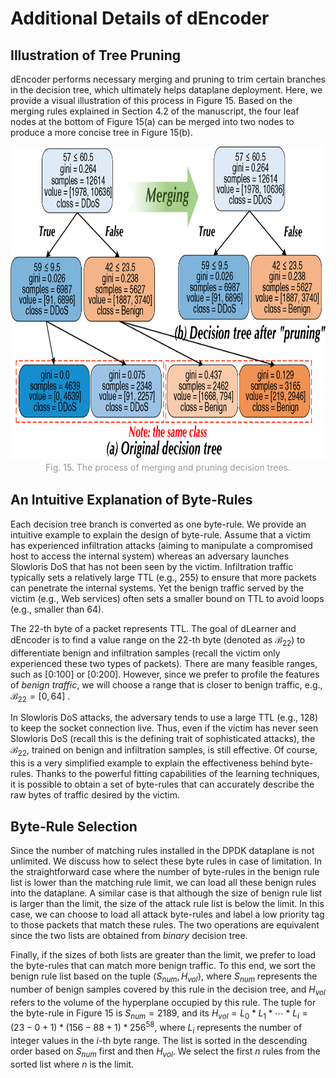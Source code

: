# Additional Details of dEncoder

## Illustration of Tree Pruning

dEncoder performs necessary merging and pruning to trim certain branches in the decision tree, which ultimately helps dataplane deployment. Here, we provide a visual illustration of this process in Figure 15. Based on the merging rules explained in Section 4.2 of the manuscript, the four leaf nodes at the bottom of Figure 15(a) can be merged into two nodes to produce a more concise tree in Figure 15(b). 

<div align=center>
    <img src=".\merge-figure2.png" height=500 />
</div>
<div align=center style="color:orange; 
    color: #999;
    padding: 2px;">Fig. 15. The process of merging and pruning decision trees.
</div>

## An Intuitive Explanation of Byte-Rules

Each decision tree branch is converted as one byte-rule. We provide an intuitive example to explain the design of byte-rule. Assume that a victim has experienced infiltration attacks (aiming to manipulate a compromised host to access the internal system) whereas an adversary launches Slowloris DoS that has not been seen by the victim. Infiltration traffic typically sets a relatively large TTL (e.g., 255) to ensure that more packets can penetrate the internal systems. Yet the benign traffic served by the victim (e.g., Web services) often sets a smaller bound on TTL to avoid loops (e.g., smaller than 64). 

The 22-th byte of a packet represents TTL. The goal of dLearner and dEncoder is to find a value range on the 22-th byte (denoted as $\mathcal B_{22}$) to differentiate benign and infiltration samples (recall the victim only experienced these two types of packets). There are many feasible ranges, such as [0:100] or [0:200]. However, since we prefer to profile the features of *benign traffic*, we will choose a range that is closer to benign traffic, e.g., $\mathcal B_{22} = [0, 64]$ . 

In Slowloris DoS attacks, the adversary tends to use a large TTL (e.g., 128) to keep the socket connection live. Thus, even if the victim has never seen Slowloris DoS (recall this is the defining trait of sophisticated attacks), the $\mathcal B_{22}$, trained on benign and infiltration samples, is still effective. Of course, this is a very simplified example to explain the effectiveness behind byte-rules. Thanks to the powerful fitting capabilities of the learning techniques, it is possible to obtain a set of byte-rules that can accurately describe the raw bytes of traffic desired by the victim. 

## Byte-Rule Selection

Since the number of matching rules installed in the DPDK dataplane is not unlimited. We discuss how to select these byte rules in case of limitation. In the straightforward case where the number of byte-rules in the benign rule list is lower than the matching rule limit, we can load all these benign rules into the dataplane. A similar case is that although the size of benign rule list is larger than the limit, the size of the attack rule list is below the limit. In this case, we can choose to load all attack byte-rules and label a low priority tag to those packets that match these rules. The two operations are equivalent since the two lists are obtained from *binary* decision tree. 

Finally, if the sizes of both lists are greater than the limit, we prefer to load the byte-rules that can match more benign traffic. To this end, we sort the benign rule list based on the tuple $\langle {{S_{num}},{H_{vol}}} \rangle$, where $S_{num}$ represents the number of benign samples covered by this rule in the decision tree, and $H_{vol}$ refers to the volume of the hyperplane occupied by this rule. The tuple for the byte-rule in Figure 15 is $S_{num}=2189$, and its ${H_{vol}} = {L_0} * {L_1} *  \cdots  * {L_i} = \left( {23 - 0 + 1} \right) * \left( {156 - 88 + 1} \right) * {256^{58}}$, where $L_i$ represents the number of integer values in the $i$-th byte range. The list is sorted in the descending order based on $S_{num}$ first and then $H_{vol}$. We select the first $n$ rules from the sorted list where $n$ is the limit. 
